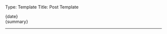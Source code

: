 Type: Template
Title: Post Template

<div class="content">
		<div class="article-container">
			<div class="outline">
				<div class="post-info">
					<i class="fa-solid fa-clock"></i> {date}
				</div>
			</div>
<article>
{summary}
</article>
</div>
</div>
		
<hr class="post-spacing">
</hr>